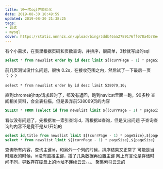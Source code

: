 ```yaml
---
title: 记一次sql性能优化
date: 2019-08-30 10:49:59
updated: 2019-08-30 21:38:25
tags: 
- 调试
- mysql
cover: https://static.nnnnzs.cn/upload/bing/5ddb46aa2789176ff078a4b78ec39b04.png
---
```


有个小需求，在表里根据页码和页数查询，并排序，很简单，3秒就写出的sql
```sql
select * from newslist order by id desc limit ${(currPage - 1) * pageSize},${pageSize} ;
```
前几页测试没什么问题，很快
0.2s，在接收范围之内，然后试了一下最后一页
？？？
```mysql
select * from newslist order by id desc limit 538070,10;
```
直到chrome的http请求超时了，都没有返回，跑到navicat里面一跑，90多秒
查阅相关资料，会全表扫描，但是丢弃前538069页的内容

```sql
SELECT * FROM (select id from newslist limit ${(currPage - 1) * pageSize},${pageSize}) as a,newslist as n WHERE a.id = n.id  
```
看似没有问题了，先根据唯一索引查询id，再根据id查询，但是又出问题
子查询查询的内容不是竟不是从1开始的

```sql
select id,title from newslist limit ${(currPage - 1) * pageSize},${pageSize}
select * from newslist limit ${(currPage - 1) * pageSize},${pageSize}
```
查询所有内容，查询主键id，和另外一个列的时候，排序结果又正常了
可能是当时建表的时候，id没有直接主键，插了几条数据再设置主键
网上有言论是存储时间不同，导致存在硬盘上的地址不连续云云。。。
聚集索引云云的
